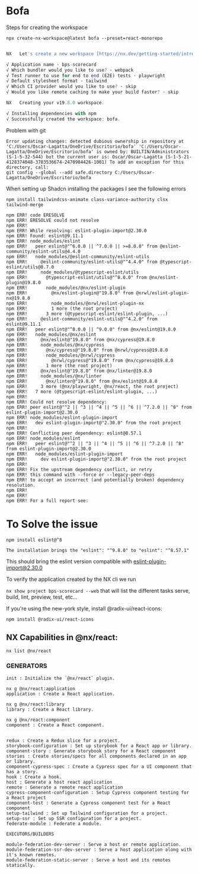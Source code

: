 # Bofa

Steps for creating the workspace

`npx create-nx-workspace@latest bofa --preset=react-monorepo`

```javascript

NX   Let's create a new workspace [https://nx.dev/getting-started/intro]

√ Application name · bps-scorecard
√ Which bundler would you like to use? · webpack
√ Test runner to use for end to end (E2E) tests · playwright
√ Default stylesheet format · tailwind
√ Which CI provider would you like to use? · skip
√ Would you like remote caching to make your build faster? · skip

NX   Creating your v19.8.0 workspace.

√ Installing dependencies with npm
√ Successfully created the workspace: bofa.
```

Problem with git 

```text
Error updating changes: detected dubious ownership in repository at 'C:/Users/Oscar-Lagatta/OneDrive/Escritorio/bofa' 'C:/Users/Oscar-Lagatta/OneDrive/Escritorio/bofa' is owned by: BUILTIN/Administrators (S-1-5-32-544) but the current user is: Oscar/Oscar-Lagatta (S-1-5-21-4128374048-3783536674-2470984426-1001) To add an exception for this directory, call: 
git config --global --add safe.directory C:/Users/Oscar-Lagatta/OneDrive/Escritorio/bofa

```

When setting up Shadcn installing the packages I see the following errors


`npm install tailwindcss-animate class-variance-authority clsx tailwind-merge`
```text
npm ERR! code ERESOLVE
npm ERR! ERESOLVE could not resolve
npm ERR! 
npm ERR! While resolving: eslint-plugin-import@2.30.0
npm ERR! Found: eslint@9.11.1
npm ERR! node_modules/eslint
npm ERR!   peer eslint@"^6.0.0 || ^7.0.0 || >=8.0.0" from @eslint-community/eslint-utils@4.4.0
npm ERR!   node_modules/@eslint-community/eslint-utils
npm ERR!     @eslint-community/eslint-utils@"^4.4.0" from @typescript-eslint/utils@8.7.0
npm ERR!     node_modules/@typescript-eslint/utils
npm ERR!       @typescript-eslint/utils@"^8.0.0" from @nx/eslint-plugin@19.8.0
npm ERR!       node_modules/@nx/eslint-plugin
npm ERR!         @nx/eslint-plugin@"19.8.0" from @nrwl/eslint-plugin-nx@19.8.0
npm ERR!         node_modules/@nrwl/eslint-plugin-nx
npm ERR!         1 more (the root project)
npm ERR!       3 more (@typescript-eslint/eslint-plugin, ...)
npm ERR!     @eslint-community/eslint-utils@"^4.2.0" from eslint@9.11.1
npm ERR!   peer eslint@"^8.0.0 || ^9.0.0" from @nx/eslint@19.8.0
npm ERR!   node_modules/@nx/eslint
npm ERR!     @nx/eslint@"19.8.0" from @nx/cypress@19.8.0
npm ERR!     node_modules/@nx/cypress
npm ERR!       @nx/cypress@"19.8.0" from @nrwl/cypress@19.8.0
npm ERR!       node_modules/@nrwl/cypress
npm ERR!         @nrwl/cypress@"19.8.0" from @nx/cypress@19.8.0
npm ERR!       1 more (the root project)
npm ERR!     @nx/eslint@"19.8.0" from @nx/linter@19.8.0
npm ERR!     node_modules/@nx/linter
npm ERR!       @nx/linter@"19.8.0" from @nx/eslint@19.8.0
npm ERR!     3 more (@nx/playwright, @nx/react, the root project)
npm ERR!   7 more (@typescript-eslint/eslint-plugin, ...)
npm ERR!
npm ERR! Could not resolve dependency:
npm ERR! peer eslint@"^2 || ^3 || ^4 || ^5 || ^6 || ^7.2.0 || ^8" from eslint-plugin-import@2.30.0
npm ERR! node_modules/eslint-plugin-import
npm ERR!   dev eslint-plugin-import@"2.30.0" from the root project
npm ERR!
npm ERR! Conflicting peer dependency: eslint@8.57.1
npm ERR! node_modules/eslint
npm ERR!   peer eslint@"^2 || ^3 || ^4 || ^5 || ^6 || ^7.2.0 || ^8" from eslint-plugin-import@2.30.0
npm ERR!   node_modules/eslint-plugin-import
npm ERR!     dev eslint-plugin-import@"2.30.0" from the root project
npm ERR!
npm ERR! Fix the upstream dependency conflict, or retry
npm ERR! this command with --force or --legacy-peer-deps
npm ERR! to accept an incorrect (and potentially broken) dependency resolution.
npm ERR!
npm ERR!
npm ERR! For a full report see:

```
# To Solve the issue

`npm install eslint@^8`

`The installation brings the "eslint": "^9.8.0" to "eslint": "^8.57.1"`

This should bring the eslint version compatible with eslint-plugin-import@2.30.0

To verify the application created by the NX cli we run

`nx show project bps-scorecard --web` that will list the different tasks
serve, build, lint, preview, test, etc...

If you're using the new-york style, install @radix-ui/react-icons:

`npm install @radix-ui/react-icons`

## NX   Capabilities in @nx/react:

`nx list @nx/react`

### GENERATORS

```text
init : Initialize the `@nx/react` plugin.

nx g @nx/react:application 
application : Create a React application.

nx g @nx/react:library 
library : Create a React library.

nx g @nx/react:component 
component : Create a React component.


redux : Create a Redux slice for a project.
storybook-configuration : Set up storybook for a React app or library.
component-story : Generate storybook story for a React component
stories : Create stories/specs for all components declared in an app or library.
component-cypress-spec : Create a Cypress spec for a UI component that has a story.
hook : Create a hook.
host : Generate a host react application
remote : Generate a remote react application
cypress-component-configuration : Setup Cypress component testing for a React project
component-test : Generate a Cypress component test for a React component
setup-tailwind : Set up Tailwind configuration for a project.
setup-ssr : Set up SSR configuration for a project.
federate-module : Federate a module.

EXECUTORS/BUILDERS

module-federation-dev-server : Serve a host or remote application.
module-federation-ssr-dev-server : Serve a host application along with it's known remotes.
module-federation-static-server : Serve a host and its remotes statically.


```

